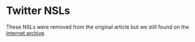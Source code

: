 # Twitter NSLs

These NSLs were removed from the original article but we still found on the [Internet archive](https://web.archive.org/).